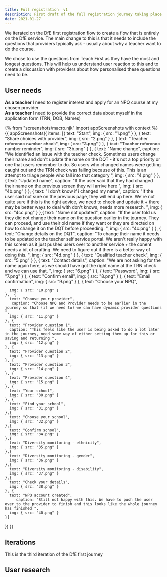 ```yaml
---
title: Full registration  v1
description: First draft of the full registration journey taking place on the NPQ service
date: 2021-01-27
---
```

We iterated on the DfE first registration flow to create a flow that is entirely on the DfE service. The main change to this is that it needs to include the questions that providers typically ask - usually about why a teacher want to do the course.

We chose to use the questions from Teach First as they have the most and longest questions. This will help us understand user reaction to this and to create a discussion with providers about how personalised these questions need to be.


## User needs

<b>As a teacher </b>
I need to register interest and apply for an NPQ course at my chosen provider<br />
<b>As a teacher </b> 
I need to provide the correct data about myself in the application form (TRN, DOB, Names)


{% from "screenshots/macro.njk" import appScreenshots with context %}
{{ appScreenshots({
  items: [{
      text: "Start",
      img: { src: "1.png" }
    }, {
      text: "Share choices with provider",
      img: { src: "2.png" }
    }, {
      text: "Teacher reference number check",
      img: { src: "3.png" }
    }, {
      text: "Teacher reference number reminder",
      img: { src: "3b.png" }
    }, {
      text: "Name change",
      caption: "We identified an issue with the teacher check. Sometimes users change their name and don't update the name on the DQT - it's not a top priority or one that users remember to do. So users who changed names were getting caught out and the TRN check was failing because of this. This is an attempt to triage people who fall into that category ",
      img: { src: "4.png" }
    }, {
      text: "Updated name",
       caption: "If the user said that they had changed their name on the previous screen they will arrive here ",
      img: { src: "4b.png" }
    }, {
      text: "I don't know if i changed my name",
      caption: "If the user said not sure on the previous page, they will end up here. We're not quite sure if this is the right advice, we need to check and update it + there may be better ways to deal with don't knows, needs more research. ",
      img: { src: "4cc.png" }
    },{
      text: "Name not updated",
      caption: "If the user told us they did not change their name on the question earlier in the journey. They can proceed, and use their old name if they want or they are directed on how to change it on the DQT before proceeding. ",
      img: { src: "4c.png" }
    },  {
      text: "Change details on the DQT",
      caption: "To change their name it needs to be updated on the teacher self service portal. We aren't really happy with this screen as it just pushes users over to another service + the conent needs a bit of crafting. We need to figure out if there is a better way of doing this. ",
      img: { src: "4d.png" }
    }, {
      text: "Qualified teacher check",
      img: { src: "5.png" }
    }, {
      text: "Contact details",
      caption: "We are not asking for the name again here, as we should have got the right name at the TRN check and we can use that.  ",
      img: { src: "6.png" }
    }, {
      text: "Password",
      img: { src: "7.png" }
    }, {
      text: "Confirm email",
      img: { src: "8.png" }
    }, {
      text: "Email confirmation",
      img: { src: "9.png" }
    }, {
      text: "Choose your NPQ",
      
      img: { src: "10.png" }
    },  {
      text: "Choose your provider",
       caption: "Choose NPQ and Provider needs to be earlier in the journey so that (if we need to) we can have dynamic provider questions  ",
      img: { src: "11.png" }
    }, {
      text: "Provider question 1",
      caption: "This feels like the user is being asked to do a lot later in the journey, need some way of either setting them up for this or saving and returning ",
      img: { src: "12.png" }
    }, {
      text: "Provider question 2",
      img: { src: "13.png" }
    }, {
      text: "Provider question 3",
      img: { src: "14.png" }
    }, {
      text: "Provider question 4",
      img: { src: "15.png" }
    }, {
      text: "Your school",
      img: { src: "30.png" }
    }, {
      text: "Find your school",
      img: { src: "31.png" }
    },{
      text: "Choose your school",
      img: { src: "32.png" }
    },{
      text: "Confirm school",
      img: { src: "34.png" }
    },{
      text: "Diversity monitoring - ethnicity",
      img: { src: "35.png" }
    },{
      text: "Diversity monitoring - gender",
      img: { src: "36.png" }
    },{
      text: "Diversity monitoring - disability",
      img: { src: "37.png" }
    },{
      text: "Check your details",
      img: { src: "38.png" }
    }, {
      text: "NPQ account created",
         caption: "Still not happy with this. We have to push the user over to the provider to finish and this looks like the whole journey has finished ",
      img: { src: "40.png" }
    }]
}) }}

## Iterations
This is the third iteration of the DfE first journey

## User research